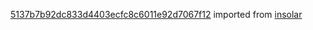 [5137b7b92dc833d4403ecfc8c6011e92d7067f12](https://github.com/insolar/insolar/commit/5137b7b92dc833d4403ecfc8c6011e92d7067f12) imported from [insolar](https://github.com/insolar/insolar)
